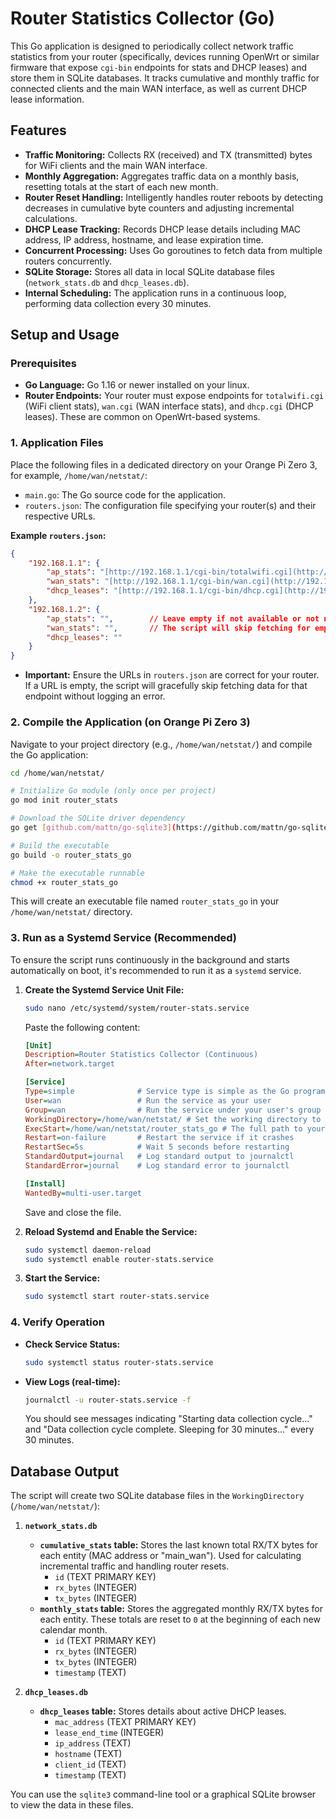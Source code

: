 # Router Statistics Collector (Go)

This Go application is designed to periodically collect network traffic statistics from your router (specifically, devices running OpenWrt or similar firmware that expose `cgi-bin` endpoints for stats and DHCP leases) and store them in SQLite databases. It tracks cumulative and monthly traffic for connected clients and the main WAN interface, as well as current DHCP lease information.

## Features

* **Traffic Monitoring:** Collects RX (received) and TX (transmitted) bytes for WiFi clients and the main WAN interface.
* **Monthly Aggregation:** Aggregates traffic data on a monthly basis, resetting totals at the start of each new month.
* **Router Reset Handling:** Intelligently handles router reboots by detecting decreases in cumulative byte counters and adjusting incremental calculations.
* **DHCP Lease Tracking:** Records DHCP lease details including MAC address, IP address, hostname, and lease expiration time.
* **Concurrent Processing:** Uses Go goroutines to fetch data from multiple routers concurrently.
* **SQLite Storage:** Stores all data in local SQLite database files (`network_stats.db` and `dhcp_leases.db`).
* **Internal Scheduling:** The application runs in a continuous loop, performing data collection every 30 minutes.

## Setup and Usage

### Prerequisites

* **Go Language:** Go 1.16 or newer installed on your linux.
* **Router Endpoints:** Your router must expose endpoints for `totalwifi.cgi` (WiFi client stats), `wan.cgi` (WAN interface stats), and `dhcp.cgi` (DHCP leases). These are common on OpenWrt-based systems.

### 1. Application Files

Place the following files in a dedicated directory on your Orange Pi Zero 3, for example, `/home/wan/netstat/`:

* `main.go`: The Go source code for the application.
* `routers.json`: The configuration file specifying your router(s) and their respective URLs.

**Example `routers.json`:**

```json
{
    "192.168.1.1": {
        "ap_stats": "[http://192.168.1.1/cgi-bin/totalwifi.cgi](http://192.168.1.1/cgi-bin/totalwifi.cgi)",
        "wan_stats": "[http://192.168.1.1/cgi-bin/wan.cgi](http://192.168.1.1/cgi-bin/wan.cgi)",
        "dhcp_leases": "[http://192.168.1.1/cgi-bin/dhcp.cgi](http://192.168.1.1/cgi-bin/dhcp.cgi)"
    },
    "192.168.1.2": {
        "ap_stats": "",        // Leave empty if not available or not needed
        "wan_stats": "",       // The script will skip fetching for empty URLs
        "dhcp_leases": ""
    }
}
```
* **Important:** Ensure the URLs in `routers.json` are correct for your router. If a URL is empty, the script will gracefully skip fetching data for that endpoint without logging an error.

### 2. Compile the Application (on Orange Pi Zero 3)

Navigate to your project directory (e.g., `/home/wan/netstat/`) and compile the Go application:

```bash
cd /home/wan/netstat/

# Initialize Go module (only once per project)
go mod init router_stats

# Download the SQLite driver dependency
go get [github.com/mattn/go-sqlite3](https://github.com/mattn/go-sqlite3)

# Build the executable
go build -o router_stats_go

# Make the executable runnable
chmod +x router_stats_go
```
This will create an executable file named `router_stats_go` in your `/home/wan/netstat/` directory.

### 3. Run as a Systemd Service (Recommended)

To ensure the script runs continuously in the background and starts automatically on boot, it's recommended to run it as a `systemd` service.

1.  **Create the Systemd Service Unit File:**
    ```bash
    sudo nano /etc/systemd/system/router-stats.service
    ```
    Paste the following content:
    ```ini
    [Unit]
    Description=Router Statistics Collector (Continuous)
    After=network.target

    [Service]
    Type=simple              # Service type is simple as the Go program runs continuously
    User=wan                 # Run the service as your user
    Group=wan                # Run the service under your user's group
    WorkingDirectory=/home/wan/netstat/ # Set the working directory to your script's location
    ExecStart=/home/wan/netstat/router_stats_go # The full path to your compiled executable
    Restart=on-failure       # Restart the service if it crashes
    RestartSec=5s            # Wait 5 seconds before restarting
    StandardOutput=journal   # Log standard output to journalctl
    StandardError=journal    # Log standard error to journalctl

    [Install]
    WantedBy=multi-user.target
    ```
    Save and close the file.

2.  **Reload Systemd and Enable the Service:**
    ```bash
    sudo systemctl daemon-reload
    sudo systemctl enable router-stats.service
    ```

3.  **Start the Service:**
    ```bash
    sudo systemctl start router-stats.service
    ```

### 4. Verify Operation

* **Check Service Status:**
    ```bash
    sudo systemctl status router-stats.service
    ```
* **View Logs (real-time):**
    ```bash
    journalctl -u router-stats.service -f
    ```
    You should see messages indicating "Starting data collection cycle..." and "Data collection cycle complete. Sleeping for 30 minutes..." every 30 minutes.

## Database Output

The script will create two SQLite database files in the `WorkingDirectory` (`/home/wan/netstat/`):

1.  **`network_stats.db`**
    * **`cumulative_stats` table:** Stores the last known total RX/TX bytes for each entity (MAC address or "main_wan"). Used for calculating incremental traffic and handling router resets.
        * `id` (TEXT PRIMARY KEY)
        * `rx_bytes` (INTEGER)
        * `tx_bytes` (INTEGER)
    * **`monthly_stats` table:** Stores the aggregated monthly RX/TX bytes for each entity. These totals are reset to `0` at the beginning of each new calendar month.
        * `id` (TEXT PRIMARY KEY)
        * `rx_bytes` (INTEGER)
        * `tx_bytes` (INTEGER)
        * `timestamp` (TEXT)

2.  **`dhcp_leases.db`**
    * **`dhcp_leases` table:** Stores details about active DHCP leases.
        * `mac_address` (TEXT PRIMARY KEY)
        * `lease_end_time` (INTEGER)
        * `ip_address` (TEXT)
        * `hostname` (TEXT)
        * `client_id` (TEXT)
        * `timestamp` (TEXT)

You can use the `sqlite3` command-line tool or a graphical SQLite browser to view the data in these files.
